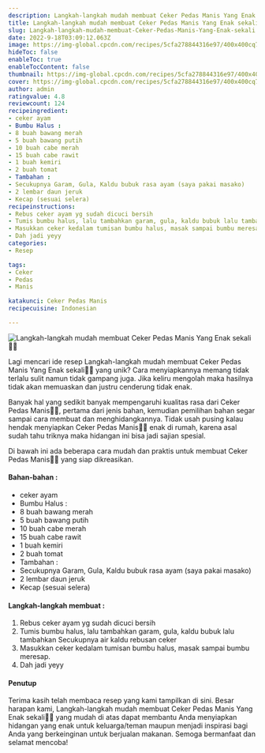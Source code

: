```yaml
---
description: Langkah-langkah mudah membuat Ceker Pedas Manis Yang Enak sekali"
title: Langkah-langkah mudah membuat Ceker Pedas Manis Yang Enak sekali
slug: Langkah-langkah-mudah-membuat-Ceker-Pedas-Manis-Yang-Enak-sekali
date: 2022-9-18T03:09:12.063Z
image: https://img-global.cpcdn.com/recipes/5cfa278844316e97/400x400cq70/photo.jpg
hideToc: false
enableToc: true
enableTocContent: false
thumbnail: https://img-global.cpcdn.com/recipes/5cfa278844316e97/400x400cq70/photo.jpg
cover: https://img-global.cpcdn.com/recipes/5cfa278844316e97/400x400cq70/photo.jpg
author: admin
ratingvalue: 4.8
reviewcount: 124
recipeingredient:
- ceker ayam
- Bumbu Halus :
- 8 buah bawang merah
- 5 buah bawang putih
- 10 buah cabe merah
- 15 buah cabe rawit
- 1 buah kemiri
- 2 buah tomat
- Tambahan :
- Secukupnya Garam, Gula, Kaldu bubuk rasa ayam (saya pakai masako)
- 2 lembar daun jeruk
- Kecap (sesuai selera)
recipeinstructions:
- Rebus ceker ayam yg sudah dicuci bersih
- Tumis bumbu halus, lalu tambahkan garam, gula, kaldu bubuk lalu tambahkan Secukupnya air kaldu rebusan ceker
- Masukkan ceker kedalam tumisan bumbu halus, masak sampai bumbu meresap.
- Dah jadi yeyy
categories:
- Resep

tags:
- Ceker
- Pedas
- Manis

katakunci: Ceker Pedas Manis
recipecuisine: Indonesian

---
```


![Langkah-langkah mudah membuat Ceker Pedas Manis Yang Enak sekali👩‍🍳](https://img-global.cpcdn.com/recipes/5cfa278844316e97/400x400cq70/photo.jpg)

Lagi mencari ide resep Langkah-langkah mudah membuat Ceker Pedas Manis Yang Enak sekali👩‍🍳 yang unik? Cara menyiapkannya memang tidak terlalu sulit namun tidak gampang juga. Jika keliru mengolah maka hasilnya tidak akan memuaskan dan justru cenderung tidak enak.

Banyak hal yang sedikit banyak mempengaruhi kualitas rasa dari Ceker Pedas Manis👩‍🍳, pertama dari jenis bahan, kemudian pemilihan bahan segar sampai cara membuat dan menghidangkannya. Tidak usah pusing kalau hendak menyiapkan Ceker Pedas Manis👩‍🍳 enak di rumah, karena asal sudah tahu triknya maka hidangan ini bisa jadi sajian spesial.

Di bawah ini ada beberapa cara mudah dan praktis untuk membuat Ceker Pedas Manis👩‍🍳 yang siap dikreasikan.

<!--inarticleads1-->

#### Bahan-bahan :

- ceker ayam
- Bumbu Halus :
- 8 buah bawang merah
- 5 buah bawang putih
- 10 buah cabe merah
- 15 buah cabe rawit
- 1 buah kemiri
- 2 buah tomat
- Tambahan :
- Secukupnya Garam, Gula, Kaldu bubuk rasa ayam (saya pakai masako)
- 2 lembar daun jeruk
- Kecap (sesuai selera)

<!--inarticleads2-->

#### Langkah-langkah membuat :

1. Rebus ceker ayam yg sudah dicuci bersih
1. Tumis bumbu halus, lalu tambahkan garam, gula, kaldu bubuk lalu tambahkan Secukupnya air kaldu rebusan ceker
1. Masukkan ceker kedalam tumisan bumbu halus, masak sampai bumbu meresap.
1. Dah jadi yeyy

#### Penutup

Terima kasih telah membaca resep yang kami tampilkan di sini. Besar harapan kami, Langkah-langkah mudah membuat Ceker Pedas Manis Yang Enak sekali👩‍🍳 yang mudah di atas dapat membantu Anda menyiapkan hidangan yang enak untuk keluarga/teman maupun menjadi inspirasi bagi Anda yang berkeinginan untuk berjualan makanan. Semoga bermanfaat dan selamat mencoba!